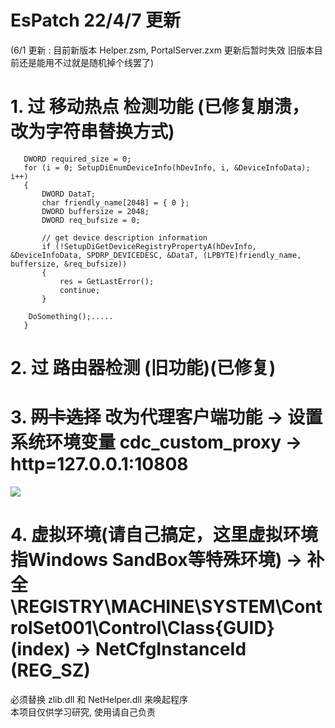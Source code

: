 # EsPatch 22/4/7 更新
(6/1 更新 : 目前新版本 Helper.zsm, PortalServer.zxm 更新后暂时失效 旧版本目前还是能用不过就是随机掉个线罢了)
# 1. 过 移动热点 检测功能 (已修复崩溃，改为字符串替换方式)
 ```
	DWORD required_size = 0;
	for (i = 0; SetupDiEnumDeviceInfo(hDevInfo, i, &DeviceInfoData); i++)
	{
		DWORD DataT;
		char friendly_name[2048] = { 0 };
		DWORD buffersize = 2048;
		DWORD req_bufsize = 0;

		// get device description information
		if (!SetupDiGetDeviceRegistryPropertyA(hDevInfo, &DeviceInfoData, SPDRP_DEVICEDESC, &DataT, (LPBYTE)friendly_name, buffersize, &req_bufsize))
		{
			res = GetLastError();
			continue;
		}
      
     DoSomething();.....
	}
 ```
# 2. 过 路由器检测 (旧功能)(已修复)
# 3. ~~网卡选择~~ 改为代理客户端功能 -> 设置系统环境变量 cdc_custom_proxy -> http=127.0.0.1:10808
![](https://github.com/githuu5y5u/EsPatch/blob/master/%E4%BB%A3%E7%90%86%E5%AE%A2%E6%88%B7%E7%AB%AF.PNG?raw=true)
# 4. 虚拟环境(请自己搞定，这里虚拟环境指Windows SandBox等特殊环境) -> 补全 \REGISTRY\MACHINE\SYSTEM\ControlSet001\Control\Class\{GUID}\(index) -> NetCfgInstanceId (REG_SZ)
必须替换 zlib.dll 和 NetHelper.dll 来唤起程序<br>
本项目仅供学习研究, 使用请自己负责
